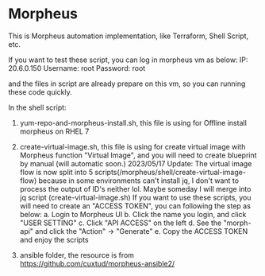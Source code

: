 # Morpheus

This is Morpheus automation implementation, like Terraform, Shell Script, etc.

If you want to test these script, you can log in morpheus vm as below:
IP: 20.6.0.150
Username: root
Password: root

and the files in script are already prepare on this vm, so you can running these code quickly.

In the shell script:
1. yum-repo-and-morpheus-install.sh, this file is using for Offline install morpheus on RHEL 7

2. create-virtual-image.sh, this file is using for create virtual image with Morpheus function "Virtual Image", and you will need to create blueprint by manual
   (will automatic soon.) 
   2023/05/17 Update:
   The virtual image flow is now split into 5 scripts(/morpheus/shell/create-virtual-image-flow) because in some environments can't install jq, I don't want to process the output of ID's neither lol. Maybe someday I will merge into jq script (create-virtual-image.sh) 
   If you want to use these scripts, you will need to create an "ACCESS TOKEN", you can following the step as below:
   a. Login to Morpheus UI
   b. Click the name you login, and click "USER SETTING"
   c. Click "API ACCESS" on the left
   d. See the "morph-api" and click the "Action" -> "Generate"
   e. Copy the ACCESS TOKEN and enjoy the scripts

3. ansible folder, the resource is from https://github.com/cuxtud/morpheus-ansible2/
